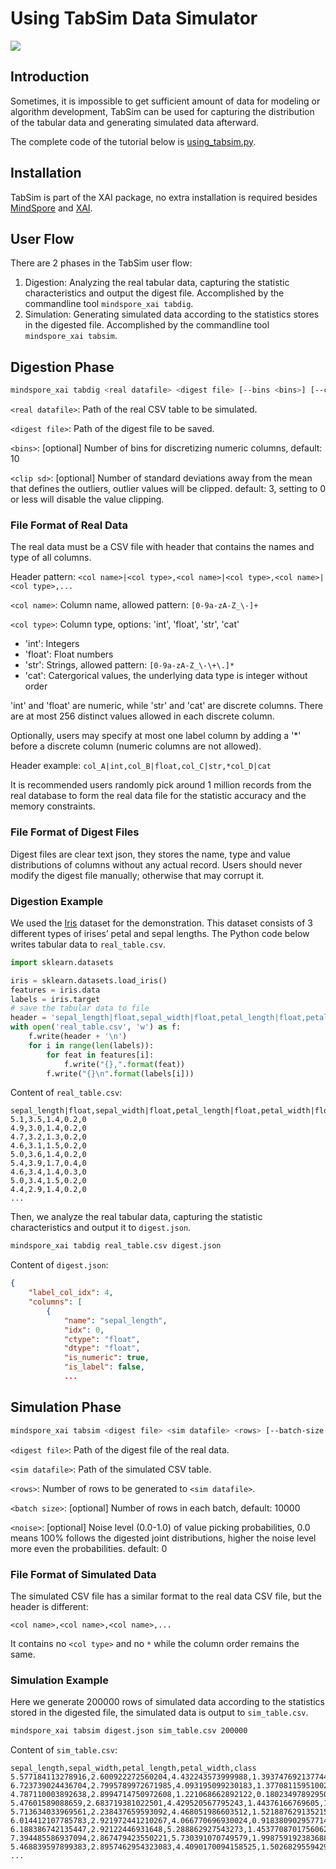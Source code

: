 # Using TabSim Data Simulator

<a href="https://gitee.com/mindspore/docs/blob/master/docs/xai/docs/source_en/using_tabsim.md" target="_blank"><img src="https://mindspore-website.obs.cn-north-4.myhuaweicloud.com/website-images/master/resource/_static/logo_source_en.png"></a>

## Introduction

Sometimes, it is impossible to get sufficient amount of data for modeling or algorithm development, TabSim can be used for capturing the distribution of the tabular data and generating simulated data afterward.

The complete code of the tutorial below is [using_tabsim.py](https://gitee.com/mindspore/xai/blob/master/examples/using_tabsim.py).

## Installation

TabSim is part of the XAI package, no extra installation is required besides [MindSpore](https://mindspore.cn/install/en) and [XAI](https://www.mindspore.cn/xai/docs/en/master/installation.html).

## User Flow

There are 2 phases in the TabSim user flow:

1. Digestion: Analyzing the real tabular data, capturing the statistic characteristics and output the digest file. Accomplished by the commandline tool `mindspore_xai tabdig`.
2. Simulation: Generating simulated data according to the statistics stores in the digested file. Accomplished by the commandline tool `mindspore_xai tabsim`.

## Digestion Phase

```bash
mindspore_xai tabdig <real datafile> <digest file> [--bins <bins>] [--clip-sd <clip sd>]
```

`<real datafile>`: Path of the real CSV table to be simulated.

`<digest file>`: Path of the digest file to be saved.

`<bins>`: [optional] Number of bins for discretizing numeric columns, default: 10

`<clip sd>`: [optional] Number of standard deviations away from the mean that defines the outliers, outlier values
will be clipped. default: 3, setting to 0 or less will disable the value clipping.

### File Format of Real Data

The real data must be a CSV file with header that contains the names and type of all columns.

Header pattern: `<col name>|<col type>,<col name>|<col type>,<col name>|<col type>,...`

`<col name>`: Column name, allowed pattern: `[0-9a-zA-Z_\-]+`

`<col type>`: Column type, options: 'int', 'float', 'str', 'cat'

- 'int': Integers
- 'float': Float numbers
- 'str': Strings, allowed pattern: `[0-9a-zA-Z_\-\+\.]*`
- 'cat': Catergorical values, the underlying data type is integer without order

'int' and 'float' are numeric, while 'str' and 'cat' are discrete columns. There are at most 256 distinct values allowed
in each discrete column.

Optionally, users may specify at most one label column by adding a '*' before a discrete column (numeric columns are not
allowed).

Header example: `col_A|int,col_B|float,col_C|str,*col_D|cat`

It is recommended users randomly pick around 1 million records from the real database to form the real data file for the
statistic accuracy and the memory constraints.

### File Format of Digest Files

Digest files are clear text json, they stores the name, type and value distributions of columns without any actual record.
Users should never modify the digest file manually; otherwise that may corrupt it.

### Digestion Example

We used the [Iris](https://scikit-learn.org/stable/auto_examples/datasets/plot_iris_dataset.html) dataset for the
demonstration. This dataset consists of 3 different types of irises’ petal and sepal lengths. The Python code below
writes tabular data to `real_table.csv`.

```python
import sklearn.datasets

iris = sklearn.datasets.load_iris()
features = iris.data
labels = iris.target
# save the tabular data to file
header = 'sepal_length|float,sepal_width|float,petal_length|float,petal_width|float,*class|cat'
with open('real_table.csv', 'w') as f:
    f.write(header + '\n')
    for i in range(len(labels)):
        for feat in features[i]:
            f.write("{},".format(feat))
        f.write("{}\n".format(labels[i]))
```

Content of `real_table.csv`:

```text
sepal_length|float,sepal_width|float,petal_length|float,petal_width|float,*class|cat
5.1,3.5,1.4,0.2,0
4.9,3.0,1.4,0.2,0
4.7,3.2,1.3,0.2,0
4.6,3.1,1.5,0.2,0
5.0,3.6,1.4,0.2,0
5.4,3.9,1.7,0.4,0
4.6,3.4,1.4,0.3,0
5.0,3.4,1.5,0.2,0
4.4,2.9,1.4,0.2,0
...
```

Then, we analyze the real tabular data, capturing the statistic characteristics and output it to `digest.json`.

```bash
mindspore_xai tabdig real_table.csv digest.json
```

Content of `digest.json`:

```json
{
    "label_col_idx": 4,
    "columns": [
        {
            "name": "sepal_length",
            "idx": 0,
            "ctype": "float",
            "dtype": "float",
            "is_numeric": true,
            "is_label": false,
            ...
```

## Simulation Phase

```bash
mindspore_xai tabsim <digest file> <sim datafile> <rows> [--batch-size <batch size>] [--noise <noise>]
```

`<digest file>`: Path of the digest file of the real data.

`<sim datafile>`: Path of the simulated CSV table.

`<rows>`: Number of rows to be generated to `<sim datafile>`.

`<batch size>`: [optional] Number of rows in each batch, default: 10000

`<noise>`: [optional] Noise level (0.0-1.0) of value picking probabilities, 0.0 means 100% follows the digested joint
distributions, higher the noise level more even the probabilities. default: 0

### File Format of Simulated Data

The simulated CSV file has a similar format to the real data CSV file, but the header is different:

`<col name>,<col name>,<col name>,...`

It contains no `<col type>` and no `*` while the column order remains the same.

### Simulation Example

Here we generate 200000 rows of simulated data according to the statistics stored in the digested file, the simulated
data is output to `sim_table.csv`.

```bash
mindspore_xai tabsim digest.json sim_table.csv 200000
```

Content of `sim_table.csv`:

```text
sepal_length,sepal_width,petal_length,petal_width,class
5.577184113278916,2.600922272560204,4.432243573999988,1.3937476921377445,1
6.723739024436704,2.7995789972671985,4.093195099230183,1.377081159510022,1
4.787110003892638,2.8994714750972608,1.221068662892122,0.18023497892950327,0
5.47601589088659,2.683719381022501,4.429520567795243,1.44376166769605,1
5.713634033969561,2.238437659593092,4.468051986603512,1.5218876291352155,1
6.014412107785783,2.921972441210267,4.066770696930024,0.9183809029577147,1
6.188386742135447,2.92122446931648,5.288862927543273,1.4537708701756062,2
7.394485586937094,2.867479423550221,5.730391070749579,1.998759192383688,2
5.468839597899383,2.8957462954323083,4.4090170094158525,1.502682955942951,1
...
```
